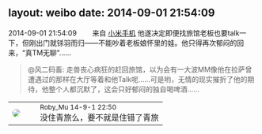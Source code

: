 layout: weibo
date: 2014-09-01 21:54:09
---
<meta name="referrer" content="no-referrer" />

2014-09-01 21:54:09  &nbsp;&nbsp;&nbsp;&nbsp;&nbsp;&nbsp; 来自 <a href="http://app.weibo.com/t/feed/22zMnn" rel="nofollow">小米手机</a>
他遂决定即便找旅馆老板也要talk一下，但刚出门就铩羽而归——不能吵着老板娘怀里的娃。他只得再次郁闷的回来，“真TM无聊”……
>  @风二码畜: 走兽丧心病狂的赶回旅馆，以为会有一大波MM像他在拉萨曾遭遇过的那样在大厅等着和他Talk呢……可是哟，无情的现实摧折了他的期待，他整个人都沉默了，这会只好郁闷的独自喝啤酒…… ​​​

<table style="width: 100%;">
  <tr>
    <td style="width: 40px;"><img style="border-radius:50%" src="https://tva2.sinaimg.cn/crop.0.0.180.180.50/81fd9f09jw1e8qgp5bmzyj2050050aa8.jpg?KID=imgbed,tva&Expires=1624463461&ssig=isoCbqn%2B04"></td>
    <td colspan="2"><small>Roby_Mu 14-9-1 22:50</small><br/>没住青旅么，要不就是住错了青旅</td>
  </tr>
</table>
